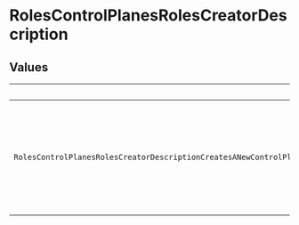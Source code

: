 # RolesControlPlanesRolesCreatorDescription


## Values

| Name                                                                                                                                   | Value                                                                                                                                  |
| -------------------------------------------------------------------------------------------------------------------------------------- | -------------------------------------------------------------------------------------------------------------------------------------- |
| `RolesControlPlanesRolesCreatorDescriptionCreatesANewControlPlaneInAnOrganizationTheCreatorBecomesTheOwnerOfTheControlPlaneTheyCreate` | Creates a new Control Plane in an organization. The creator becomes the owner of the Control Plane they create.                        |
